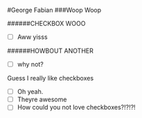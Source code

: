 #George Fabian
###Woop Woop

######CHECKBOX WOOO
- [ ] Aww yisss

######HOWBOUT ANOTHER
- [ ] why not?

Guess I really like checkboxes
- [ ] Oh yeah.
- [ ] Theyre awesome
- [ ] How could you not love checkboxes?!?!?!
